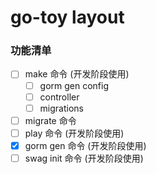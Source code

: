 # go-toy layout

### 功能清单

- [ ] make 命令 (开发阶段使用)
  - [ ] gorm gen config
  - [ ] controller
  - [ ] migrations
- [ ] migrate 命令
- [ ] play 命令 (开发阶段使用)
- [x] gorm gen 命令 (开发阶段使用)
- [ ] swag init 命令 (开发阶段使用)
